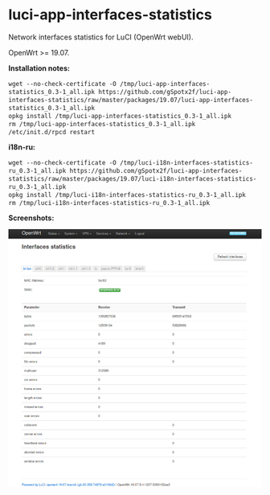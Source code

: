 # luci-app-interfaces-statistics
Network interfaces statistics for LuCI (OpenWrt webUI).

OpenWrt >= 19.07.

**Installation notes:**

    wget --no-check-certificate -O /tmp/luci-app-interfaces-statistics_0.3-1_all.ipk https://github.com/gSpotx2f/luci-app-interfaces-statistics/raw/master/packages/19.07/luci-app-interfaces-statistics_0.3-1_all.ipk
    opkg install /tmp/luci-app-interfaces-statistics_0.3-1_all.ipk
    rm /tmp/luci-app-interfaces-statistics_0.3-1_all.ipk
    /etc/init.d/rpcd restart

**i18n-ru:**

    wget --no-check-certificate -O /tmp/luci-i18n-interfaces-statistics-ru_0.3-1_all.ipk https://github.com/gSpotx2f/luci-app-interfaces-statistics/raw/master/packages/19.07/luci-i18n-interfaces-statistics-ru_0.3-1_all.ipk
    opkg install /tmp/luci-i18n-interfaces-statistics-ru_0.3-1_all.ipk
    rm /tmp/luci-i18n-interfaces-statistics-ru_0.3-1_all.ipk

**Screenshots:**

![](https://github.com/gSpotx2f/luci-app-interfaces-statistics/blob/master/screenshots/01.jpg)
